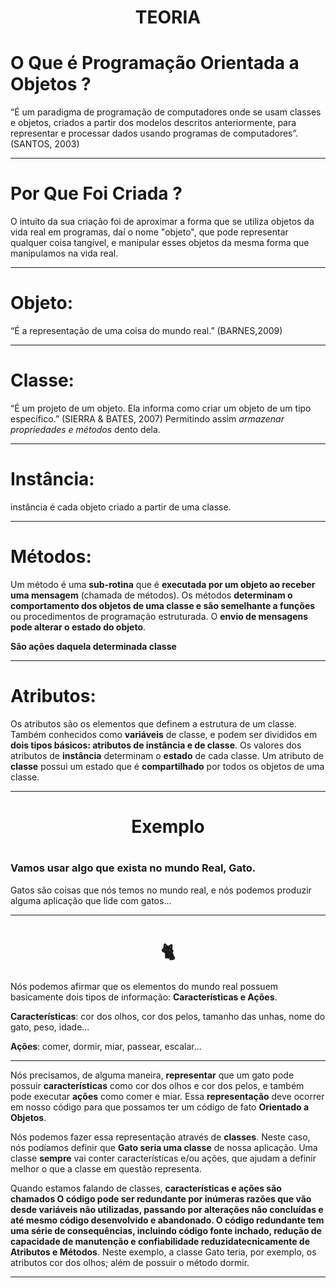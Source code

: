 <center> <h1>TEORIA</h1> </center>

# O Que é Programação Orientada a Objetos ?

“É um paradigma de programação de computadores onde se
usam classes e objetos, criados a partir dos modelos descritos
anteriormente, para representar e processar dados usando
programas de computadores”. (SANTOS, 2003)
<hr>

<h1> Por Que Foi Criada ? </h1>
O intuito da sua criação foi de aproximar a forma que se utiliza objetos da vida real em programas, daí o nome "objeto", que pode representar qualquer coisa tangível, e manipular esses objetos da mesma forma que manipulamos na vida real.

<hr>

# Objeto:
“É a representação de uma coisa do mundo real.” (BARNES,2009)
<hr>

# Classe:
“É um projeto de um objeto. Ela informa como criar um objeto de um tipo específico.” (SIERRA & BATES, 2007) Permitindo assim *armazenar propriedades e métodos* dento dela.
<hr>

# Instância: 
instância é cada objeto criado a partir de uma classe.
<hr>

# Métodos: 
Um método é uma **sub-rotina** que é **executada por um objeto ao receber uma mensagem** (chamada de métodos).
Os métodos **determinam o comportamento dos objetos de uma classe e são semelhante a funções** ou procedimentos de programação estruturada. O **envio de mensagens pode alterar o estado do objeto**. 

**São ações daquela determinada classe**
<hr>

# Atributos: 
Os atributos são os elementos que definem a estrutura de um classe. Também conhecidos como **variáveis** de classe, e podem ser divididos em **dois tipos básicos: atributos de instância e de classe**. Os valores dos atributos de **instância** determinam o **estado** de cada classe. Um atributo de **classe** possui um estado que é **compartilhado** por todos os objetos de uma classe.
<hr>

<center><h1> Exemplo <h1></center>

### Vamos usar algo que exista no mundo Real, Gato.
Gatos são coisas que nós temos no mundo real, e nós podemos produzir alguma aplicação que lide com gatos...
<hr>

<center><h1>🐈</h1></center>

Nós podemos afirmar que os elementos do mundo real possuem basicamente dois tipos de informação: **Características e Ações**.

**Características**: cor dos olhos, cor dos pelos, tamanho das unhas, nome do gato, peso, idade...

**Ações**: comer, dormir, miar, passear, escalar...

<hr>

Nós precisamos, de alguma maneira, **representar** que um gato pode possuir **características** como cor dos olhos e cor dos pelos, e também pode executar **ações** como comer e miar. Essa **representação** deve ocorrer em nosso código para que possamos ter um código de fato **Orientado a Objetos**.

Nós podemos fazer essa representação através de **classes**. Neste caso, nós podíamos definir que **Gato seria uma classe** de nossa aplicação. Uma classe **sempre** vai conter características e/ou ações, que ajudam a definir melhor o que a classe em questão representa.

Quando estamos falando de classes, **características e ações são chamados O código pode ser redundante por inúmeras razões que vão desde variáveis não utilizadas, passando por alterações não concluídas e até mesmo código desenvolvido e abandonado. O código redundante tem uma série de consequências, incluindo código fonte inchado, redução de capacidade de manutenção e confiabilidade reduzidatecnicamente de Atributos e Métodos**. Neste exemplo, a classe Gato teria, por exemplo, os atributos cor dos olhos; além de possuir o método dormir.

<hr>
